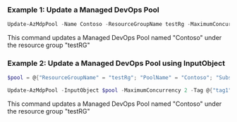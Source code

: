 ### Example 1: Update a Managed DevOps Pool
```powershell
Update-AzMdpPool -Name Contoso -ResourceGroupName testRg -MaximumConcurrency 2 -Tag @{"tag1"= "value1"}
```

This command updates a Managed DevOps Pool named "Contoso" under the resource group "testRG"

### Example 2: Update a Managed DevOps Pool using InputObject
```powershell
$pool = @{"ResourceGroupName" = "testRg"; "PoolName" = "Contoso"; "SubscriptionId" = "0ac520ee-14c0-480f-b6c9-0a90c58ffff"}

Update-AzMdpPool -InputObject $pool -MaximumConcurrency 2 -Tag @{"tag1"= "value1"}
```

This command updates a Managed DevOps Pool named "Contoso" under the resource group "testRG"
 